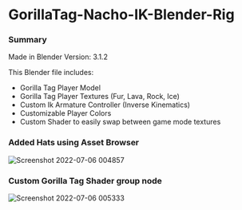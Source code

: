 # GorillaTag-Nacho-IK-Blender-Rig
### Summary

Made in Blender Version: 3.1.2

This Blender file includes:
* Gorilla Tag Player Model
* Gorilla Tag Player Textures (Fur, Lava, Rock, Ice)
* Custom Ik Armature Controller (Inverse Kinematics)
* Customizable Player Colors
* Custom Shader to easily swap between game mode textures

### Added Hats using Asset Browser
![Screenshot 2022-07-06 004857](https://user-images.githubusercontent.com/65086429/177498439-eb5c4609-626d-4431-a930-fd2bab9995b6.png)
### Custom Gorilla Tag Shader group node
![Screenshot 2022-07-06 005333](https://user-images.githubusercontent.com/65086429/177499113-b2784d39-6f56-47f2-90ed-04bada6e5888.png)
